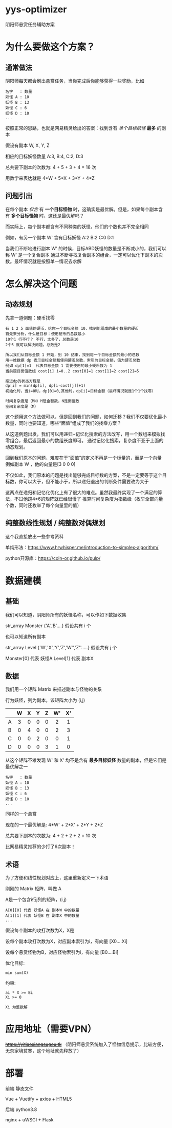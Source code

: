 # yys-optimizer
阴阳师悬赏任务辅助方案
# 为什么要做这个方案？
## 通常做法
阴阳师每天都会刷出悬赏任务，当你完成后你能够获得一些奖励，比如
```
名字   : 数量
妖怪 A : 10
妖怪 B : 13
妖怪 C : 6
妖怪 D : 10
...

```
按照正常的思路，也就是网易精灵给出的答案：找到含有 *单个目标妖怪* **最多** 的副本

假设有副本 W, X, Y, Z 

相应的目标妖怪数量 A:3, B:4, C:2, D:3

总共要下副本的次数为: 4 + 5 + 3 + 4 = 16 次

用数学来表达就是 4\*W + 5\*X + 3\*Y + 4\*Z

## 问题引出
在每个副本 *仅含* 有 **一个目标怪物** 时，这确实是最优解。但是，如果每个副本含有 **多个目标怪物** 时，这还是最优解吗？

而实际上，每个副本都含有不同种类的妖怪，他们的个数也并不完全相同

例如，有另一个副本 W'
含有目标妖怪 A:2 B:2 C:0 D:1

当我们不断地进行副本 W' 的时候，目标ABD妖怪的数量是不断减小的，我们可以称 W' 是一个复合副本
通过不断寻找复合副本的组合，一定可以优化下副本的次数。最坏情况就是按照单一情况去求解

# 怎么解决这个问题
## 动态规划
先拿一道例题：硬币找零
```
有 1 2 5 面值的硬币，给你一个目标金额 10，找到能组成的最小数量的硬币
首先来分析，什么是目标：使用硬币的总数最小
10个1 行不行？ 不行，太多了，总数是10
2个5 就可以解决问题，总数是2

所以我们从目标金额 1 开始，到 10 结束，找到每一个目标金额的最小的总数
用一维数据 dp 表示目标金额和使用硬币总数，索引为目标金额，值为硬币总数
例如 dp[1]=1  代表目标金额 1 需要使用的最小硬币数为 1 
当前题目面值数组 cost[i] i=0..2 cost[0]=1 cost[1]=2 cost[2]=5

推进dp的状态方程是
dp[i] = min(dp[i], dp[i-cost[j]]+1)
初始化时，当i=0时，dp[0]=0,其他时，dp[i]=目标金额（最坏情况就是1个1个找零）

时间复杂度是（MN）M是金额数，N是面值数
空间复杂度是（M）
```
这个题用这个方法做可以，但是回到我们的问题，如何迁移？我们不仅要优化最小数量，同时也要知道，哪些“面值”组成了我们的找零方案？

从这道例题出发，我们可以用递归+记忆化搜索的方法改写，用一个数组来模拟找零组合，最后返回最小的数组长度即可。
通过记忆化搜索，复杂度不亚于上面的动态规划。

回到我们原本的问题，难度在于“面值”的定义不再是一个标量的，而是一个向量
例如副本 W ，他的向量是\[3 0 0 0\]

不仅如此，我们原本的问题是找出能够完成目标数的方案，不是一定要等于这个目标数，你可以大于，但不能小于，所以递归退出的判断条件需要改为大于

这两点在递归和记忆化优化上有了很大的难点。虽然我最终实现了一个满足的算法，不过他跑4\*6的矩阵就已经很慢了
推算时间复杂度为指数级（枚举全部向量个数，同时还枚举了每个向量里的值）

## 纯整数线性规划 / 纯整数对偶规划
这个我直接放出一些参考资料

单纯形法：https://www.hrwhisper.me/introduction-to-simplex-algorithm/

python开源库：https://coin-or.github.io/pulp/

# 数据建模
## 基础
我们可以知道，阴阳师所有的妖怪名称，可以作如下数据收集

str_array Monster {'A','B'....} 假设共有 i 个

也可以知道所有副本

str_array Level {'W','X','Y','Z','W'','Z''.....} 假设共有 j 个

Monster\[0\] 代表 妖怪A
Level\[1\] 代表 副本X

## 数据
我们用一个矩阵 Matrix 来描述副本与怪物的关系

行为妖怪，列为副本，该矩阵大小为 (i,j)

|   | W | X | Y | Z | W' | X' |
| :----:| :----: | :----: | :----: | :----: | :----: | :----: |
| A | 3 | 0 | 0 | 0 | 2 | 1 |
| B | 0 | 4 | 0 | 0 | 2 | 3 |
| C | 0 | 0 | 2 | 0 | 0 | 1 | 
| D | 0 | 0 | 0 | 3 | 1 | 0 |

从这个矩阵不难发现
W' 和 X' 均不是含有 **最多目标妖怪** 数量的副本，但是它们是最优解之一

```
名字   : 数量
妖怪 A : 10
妖怪 B : 13
妖怪 C : 6
妖怪 D : 10
...

```
同样的一个悬赏

现在的一个最优解是: 4\*W' + 2\*X' + 2\*Y + 2\*Z

总共要下副本的次数为: 4 + 2 + 2 + 2 = 10 次

比网易精灵推荐的少打了6次副本！

## 术语
为了方便和线性规划对应上，这里重新定义一下术语

刚刚的 Matrix 矩阵，叫做 A

A是一个包含i行j列的矩阵，(i,j)
```
A[0][0] 代表 妖怪A 在 副本W 中的数量
A[1][1] 代表 妖怪B 在 副本X 中的数量
...
```

假设每个副本的攻打次数为X，X是

设每个副本攻打次数为X，对应副本索引为i，有向量 \[X0....Xi\]

设每个悬赏怪物为B，对应怪物索引为i，有向量 \[B0....Bi\]

优化目标: 

`min sum(X)`

约束: 
```
ai * X >= Bi
Xi >= 0

Xi 为整数解
```


# 应用地址（需要VPN）
~~https://yitiaoxiangsugou.tk~~
（阴阳师悬赏系统加入了怪物信息提示，比较方便，无奈家境贫寒，这个地址就先释放了）

# 部署
前端 静态文件

Vue + Vuetify + axios + HTML5

后端 python3.8

nginx + uWSGI + Flask

